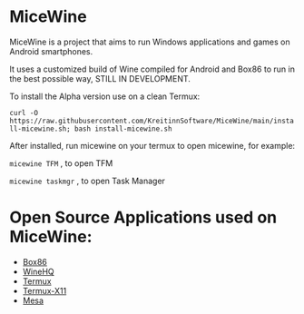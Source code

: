 # MiceWine
MiceWine is a project that aims to run Windows applications and games on Android smartphones.

It uses a customized build of Wine compiled for Android and Box86 to run in the best possible way, STILL IN DEVELOPMENT.

To install the Alpha version use on a clean Termux:

`curl -O https://raw.githubusercontent.com/KreitinnSoftware/MiceWine/main/install-micewine.sh; bash install-micewine.sh`

After installed, run micewine <program> on your termux to open micewine, for example: 

`micewine TFM` , to open TFM

`micewine taskmgr` , to open Task Manager

# Open Source Applications used on MiceWine:

- [Box86](https://github.com/ptitSeb/box86)
- [WineHQ](https://gitlab.winehq.org/wine/wine)
- [Termux](https://github.com/termux/termux-app)
- [Termux-X11](https://github.com/termux/termux-x11)
- [Mesa](https://gitlab.freedesktop.org/mesa/mesa)
